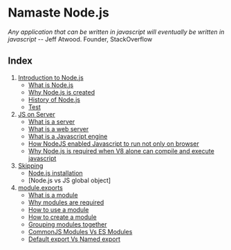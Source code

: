 # Namaste Node.js

_Any application that can be written in javascript will eventually be written in javascript_ -- Jeff Atwood. Founder, StackOverflow

## Index

1. [Introduction to Node.js](./Chapter%2001%20-%20Intro%20to%20NodeJS/01_Intro-to-nodejs.md)
    - [What is Node.js](./Chapter%2001%20-%20Intro%20to%20NodeJS/01_Intro-to-nodejs.md#what-is-nodejs)
    - [Why Node.js is created](./Chapter%2001%20-%20Intro%20to%20NodeJS/01_Intro-to-nodejs.md#why-nodejs-is-created)
    - [History of Node.js](./Chapter%2001%20-%20Intro%20to%20NodeJS/01_Intro-to-nodejs.md#history-of-nodejs)
    - [Test](./Chapter%2002%20-%20JS%20on%20Server/02_js-on-server.md#what-is-a-javascript-engine)
2. [JS on Server](./Chapter%2002%20-%20JS%20on%20Server/02_js-on-server.md)
    - [What is a server](./Chapter%2002%20-%20JS%20on%20Server/02_js-on-server.md#what-is-a-server)
    - [What is a web server](./Chapter%2002%20-%20JS%20on%20Server/02_js-on-server.md#what-is-a-web-server)
    - [What is a Javascript engine](./Chapter%2002%20-%20JS%20on%20Server/02_js-on-server.md#what-is-a-javascript-engine)
    - [How NodeJS enabled Javascript to run not only on browser](./Chapter%2002%20-%20JS%20on%20Server/02_js-on-server.md#how-nodejs-enabled-javascript-to-run-not-only-on-browser)
    - [Why Node.js is required when V8 alone can compile and execute javascript](./Chapter%2002%20-%20JS%20on%20Server/02_js-on-server.md#why-nodejs-is-required-when-v8-alone-can-compile-and-execute-javascript)
3. [Skipping]()
    - [Node.js installation]()
    - [Node.js vs JS global object]
4. [module.exports](./Chapter%2004%20-%20module.export%20&%20require/04_module.export-and-require.md)
    - [What is a module](./Chapter%2004%20-%20module.export%20&%20require/04_module.export-and-require.md#what-is-a-module)
    - [Why modules are required](./Chapter%2004%20-%20module.export%20&%20require/04_module.export-and-require.md#why-modules-are-required)
    - [How to use a module](./Chapter%2004%20-%20module.export%20&%20require/04_module.export-and-require.md#how-to-use-a-module)
    - [How to create a module](./Chapter%2004%20-%20module.export%20&%20require/04_module.export-and-require.md#how-to-create-a-module)
    - [Grouping modules together](./Chapter%2004%20-%20module.export%20&%20require/04_module.export-and-require.md#grouping-modules-together)
    - [CommonJS Modules Vs ES Modules](./Chapter%2004%20-%20module.export%20&%20require/04_module.export-and-require.md#commonjs-modules-vs-es-modules)
    - [Default export Vs Named export](./Chapter%2004%20-%20module.export%20&%20require/04_module.export-and-require.md#default-export-vs-named-export)

